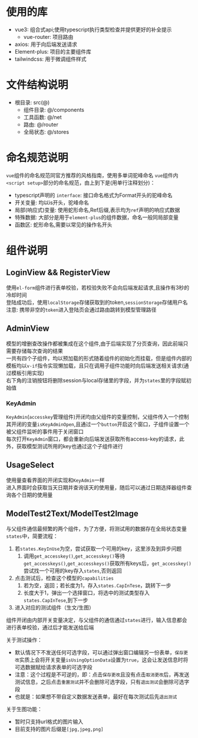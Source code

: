 # 使用的库

- vue3: 组合式api;使用typescript执行类型检查并提供更好的补全提示  
  - vue-router: 项目路由
- axios: 用于向后端发送请求
- Element-plus: 项目的主要组件库
- tailwindcss: 用于微调组件样式

# 文件结构说明

- 根目录: src(@)
  - 组件目录: @/components
  - 工具函数: @/net
  - 路由: @/router
  - 全局状态: @/stores

# 命名规范说明

`vue`组件的命名规范同官方推荐的风格指南，使用多单词驼峰命名
`vue`组件内`<script setup>`部分的命名规范，由上到下是(用单行注释划分)：  

- typescript声明的 `interface`: 接口命名格式为Format开头的驼峰命名
- 开关变量: 均以is开头，驼峰命名
- 局部(响应式)变量: 使用蛇形命名,Ref后缀,表示均为`ref`声明的响应式数据
- 特殊数据: 大部分是用于`element-plus`的组件数据，命名一般同局部变量
- 函数区: 蛇形命名,需要以常见的操作名开头

# 组件说明

## LoginView && RegisterView

使用`el-form`组件进行表单校验，若校验失败不会向后端发起请求,且操作有3秒的冷却时间    
登陆成功后，使用`localStorage`存储获取到的token,`sessionStorage`存储用户名  
注意: 携带非空的`token`进入登陆页会通过路由跳转到模型管理路径  

## AdminView

模型的增删查改操作都被集成在这个组件,由于后端实现了分页查询，因此前端只需要存储每次查询的结果  
一共有四个子组件，均以预加载的形式随着组件的初始化而挂载，但是组件内部的模板均以`v-if`指令实现懒加载，且只在调用子组件功能时向后端发送相关请求(通过模板引用实现)  
右下角的注销按钮将删除session与local存储里的字段，并为`states`里的字段赋初始值

### KeyAdmin

`KeyAdmin`(`accesskey`管理组件)开闭均由父组件的变量控制，父组件传入一个控制其开闭的变量`isKeyAdminOpen`,且通过一个`button`开启这个窗口，子组件设置一个被父组件监听的事件用于关闭窗口  
每次打开`KeyAdmin`窗口，都会重新向后端发送获取所有access-key的请求，此外，获取模型测试所用的key也通过这个子组件进行  

## UsageSelect

使用量查看界面的开闭实现和`KeyAdmin`一样  
进入界面时会获取当天日期并查询该天的使用量，随后可以通过日期选择器组件查询各个日期的使用量

## ModelTest2Text/ModelTest2Image

与父组件通信最频繁的两个组件，为了方便，将测试用的数据存在全局状态变量`states`中，简要流程：  

1. 若`states.KeyInUse`为空，尝试获取一个可用的key，这里涉及到异步问题
   1. 调用`get_accesskey()`,`get_accesskey()`等待`get_accesskeys()`,`get_accesskeys()`获取所有keys后，`get_accesskey()`尝试找一个可用的key存入`states`,否则返回
2. 点击测试后，检查这个模型的`capabilities`
   1. 若为空，返回；若长度为1，存入`states.CapInTese`，跳转下一步
   2. 长度大于1，弹出一个选择窗口，将选中的测试类型存入`states.CapInTese`,到下一步
3. 进入对应的测试组件（生文/生图）

组件开闭由内部开关变量决定，与父组件的通信通过`states`进行，输入信息都会进行表单校验，通过后才能发送给后端  

关于测试操作：  

- 默认情况下不发送任何可选字段，可以通过弹出窗口编辑另一份表单，`保存更改`实质上会将开关变量`isUsingOptionData`设置为`true`，这会让发送信息时将可选数据赋给请求表单的可选字段
- 注意：这个过程是不可逆的，即：点击`保存更改`且没有点击`取消更改`后，再发送测试信息，之后点击`重置测试`并不会删除可选字段，只有`退出测试`会删除可选字段
- 也就是：如果想不带自定义数据发送表单，最好在每次测试后先`退出测试`  

关于生图功能：

- 暂时只支持url格式的图片输入
- 目前支持的图片后缀是`[jpg,jpeg,png]`